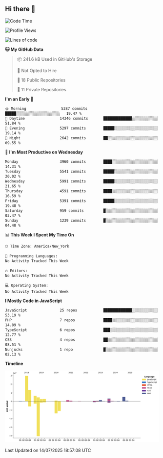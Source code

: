 ## Hi there 👋

<!--START_SECTION:waka-->
![Code Time](http://img.shields.io/badge/Code%20Time-354%20hrs%207%20mins-blue)

![Profile Views](http://img.shields.io/badge/Profile%20Views-0-blue)

![Lines of code](https://img.shields.io/badge/From%20Hello%20World%20I%27ve%20Written-74.6%20million%20lines%20of%20code-blue)

**🐱 My GitHub Data** 

> 📦 241.6 kB Used in GitHub's Storage 
 > 
> 🚫 Not Opted to Hire
 > 
> 📜 18 Public Repositories 
 > 
> 🔑 11 Private Repositories 
 > 
**I'm an Early 🐤** 

```text
🌞 Morning                5387 commits        █████░░░░░░░░░░░░░░░░░░░░   19.47 % 
🌆 Daytime                14346 commits       █████████████░░░░░░░░░░░░   51.84 % 
🌃 Evening                5297 commits        █████░░░░░░░░░░░░░░░░░░░░   19.14 % 
🌙 Night                  2642 commits        ██░░░░░░░░░░░░░░░░░░░░░░░   09.55 % 
```
📅 **I'm Most Productive on Wednesday** 

```text
Monday                   3960 commits        ████░░░░░░░░░░░░░░░░░░░░░   14.31 % 
Tuesday                  5541 commits        █████░░░░░░░░░░░░░░░░░░░░   20.02 % 
Wednesday                5991 commits        █████░░░░░░░░░░░░░░░░░░░░   21.65 % 
Thursday                 4591 commits        ████░░░░░░░░░░░░░░░░░░░░░   16.59 % 
Friday                   5391 commits        █████░░░░░░░░░░░░░░░░░░░░   19.48 % 
Saturday                 959 commits         █░░░░░░░░░░░░░░░░░░░░░░░░   03.47 % 
Sunday                   1239 commits        █░░░░░░░░░░░░░░░░░░░░░░░░   04.48 % 
```


📊 **This Week I Spent My Time On** 

```text
🕑︎ Time Zone: America/New_York

💬 Programming Languages: 
No Activity Tracked This Week

🔥 Editors: 
No Activity Tracked This Week

💻 Operating System: 
No Activity Tracked This Week
```

**I Mostly Code in JavaScript** 

```text
JavaScript               25 repos            █████████████░░░░░░░░░░░░   53.19 % 
PHP                      7 repos             ████░░░░░░░░░░░░░░░░░░░░░   14.89 % 
TypeScript               6 repos             ███░░░░░░░░░░░░░░░░░░░░░░   12.77 % 
CSS                      4 repos             ██░░░░░░░░░░░░░░░░░░░░░░░   08.51 % 
Nunjucks                 1 repo              █░░░░░░░░░░░░░░░░░░░░░░░░   02.13 % 
```



**Timeline**

![Lines of Code chart](https://raw.githubusercontent.com/wilbertcaba/wilbertcaba/main/assets/bar_graph.png)


 Last Updated on 14/07/2025 18:57:08 UTC
<!--END_SECTION:waka-->

<!--
**wilbertcaba/wilbertcaba** is a ✨ _special_ ✨ repository because its `README.md` (this file) appears on your GitHub profile.

Here are some ideas to get you started:

- 🔭 I’m currently working on ...
- 🌱 I’m currently learning ...
- 👯 I’m looking to collaborate on ...
- 🤔 I’m looking for help with ...
- 💬 Ask me about ...
- 📫 How to reach me: ...
- 😄 Pronouns: ...
- ⚡ Fun fact: ...
-->
